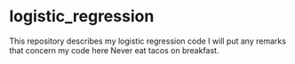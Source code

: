 # logistic_regression
This repository describes my logistic regression code
I will put any remarks that concern my code here
Never eat tacos on breakfast.
